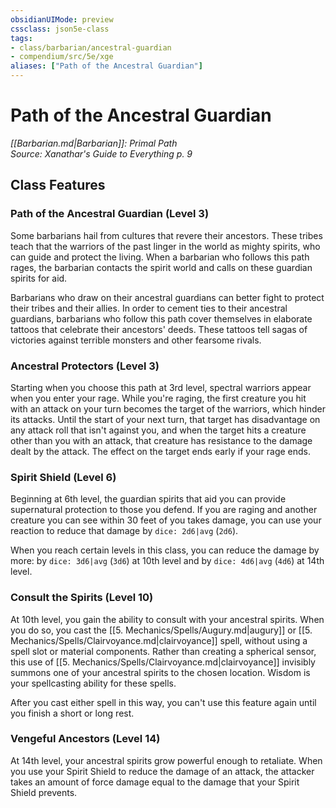 ```yaml
---
obsidianUIMode: preview
cssclass: json5e-class
tags:
- class/barbarian/ancestral-guardian
- compendium/src/5e/xge
aliases: ["Path of the Ancestral Guardian"]
---
```

# Path of the Ancestral Guardian
*[[Barbarian.md|Barbarian]]: Primal Path*  
*Source: Xanathar's Guide to Everything p. 9*  


## Class Features

### Path of the Ancestral Guardian (Level 3)

Some barbarians hail from cultures that revere their ancestors. These tribes teach that the warriors of the past linger in the world as mighty spirits, who can guide and protect the living. When a barbarian who follows this path rages, the barbarian contacts the spirit world and calls on these guardian spirits for aid.

Barbarians who draw on their ancestral guardians can better fight to protect their tribes and their allies. In order to cement ties to their ancestral guardians, barbarians who follow this path cover themselves in elaborate tattoos that celebrate their ancestors' deeds. These tattoos tell sagas of victories against terrible monsters and other fearsome rivals.

### Ancestral Protectors (Level 3)

Starting when you choose this path at 3rd level, spectral warriors appear when you enter your rage. While you're raging, the first creature you hit with an attack on your turn becomes the target of the warriors, which hinder its attacks. Until the start of your next turn, that target has disadvantage on any attack roll that isn't against you, and when the target hits a creature other than you with an attack, that creature has resistance to the damage dealt by the attack. The effect on the target ends early if your rage ends.

### Spirit Shield (Level 6)

Beginning at 6th level, the guardian spirits that aid you can provide supernatural protection to those you defend. If you are raging and another creature you can see within 30 feet of you takes damage, you can use your reaction to reduce that damage by `dice: 2d6|avg` (`2d6`).

When you reach certain levels in this class, you can reduce the damage by more: by `dice: 3d6|avg` (`3d6`) at 10th level and by `dice: 4d6|avg` (`4d6`) at 14th level.

### Consult the Spirits (Level 10)

At 10th level, you gain the ability to consult with your ancestral spirits. When you do so, you cast the [[5. Mechanics/Spells/Augury.md|augury]] or [[5. Mechanics/Spells/Clairvoyance.md|clairvoyance]] spell, without using a spell slot or material components. Rather than creating a spherical sensor, this use of [[5. Mechanics/Spells/Clairvoyance.md|clairvoyance]] invisibly summons one of your ancestral spirits to the chosen location. Wisdom is your spellcasting ability for these spells.

After you cast either spell in this way, you can't use this feature again until you finish a short or long rest.

### Vengeful Ancestors (Level 14)

At 14th level, your ancestral spirits grow powerful enough to retaliate. When you use your Spirit Shield to reduce the damage of an attack, the attacker takes an amount of force damage equal to the damage that your Spirit Shield prevents.